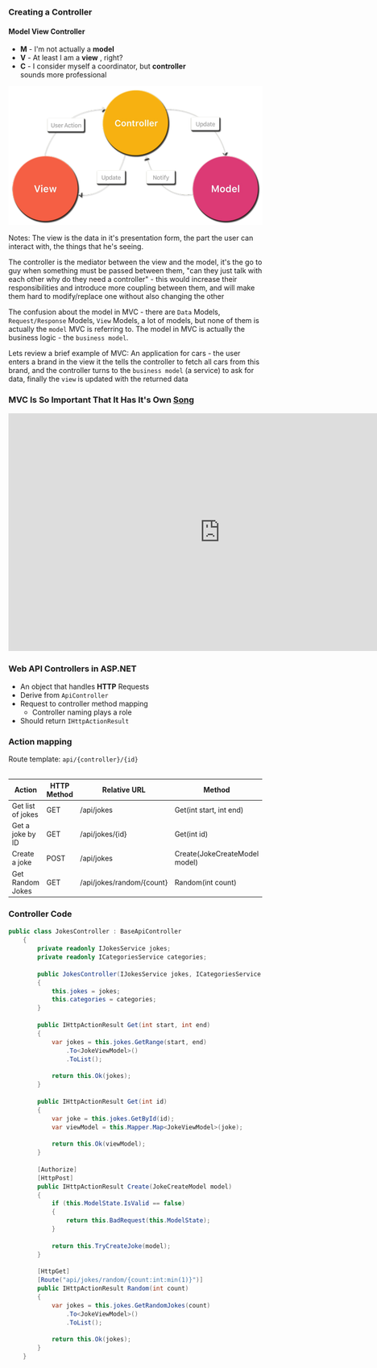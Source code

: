### Creating a Controller

#### Model View Controller

* **M** <!-- .element class="text-info" --> -
I'm not actually a **model** <!-- .element style="color: #dc3a75;" -->
* **V** <!-- .element class="text-info" --> -
At least I am a **view** <!-- .element class="text-danger" --> , right?
* **C** <!-- .element class="text-info" --> -
I consider myself a coordinator, but **controller** <!-- .element class="text-warning" -->
<br /> sounds more professional

![mvc diagram](img/tutorial/mvc-diagram.png)

Notes:
The view is the data in it's presentation form, the part the user
can interact with, the things that he's seeing.

The controller is the mediator between the view and the model, it's
the go to guy when something must be passed between them,
"can they just talk with each other why do they need a controller" - 
this would increase their responsibilities and introduce more coupling
between them, and will make them hard to modify/replace one without
also changing the other 

The confusion about the model in MVC - there are `Data` Models, 
`Request/Response` Models, `View`
Models, a lot of models, but none of them is actually the `model` 
MVC is referring to. The model in MVC is actually the business logic -
the `business model`. 

Lets review a brief example of MVC: 
An application for cars - the user enters a brand in the view it 
the tells the controller to fetch all cars from this brand, and the
controller turns to the `business model` (a service) to ask for data, 
finally the `view` is updated with the returned data


### MVC Is So Important That It Has It's Own [Song](https://youtu.be/YYvOGPMLVDo?t=1m8s)

<iframe width="840" height="472" src="https://www.youtube.com/embed/YYvOGPMLVDo" frameborder="0" allowfullscreen></iframe>


### Web API Controllers in ASP.NET

* An object that handles **HTTP** Requests
* Derive from `ApiController`
* Request to controller method mapping
    * Controller naming plays a role
* Should return `IHttpActionResult`


### Action mapping

Route template: `api/{controller}/{id}`
<br/>
<br/>

| Action            | HTTP Method | Relative URL              | Method                        |
|-------------------|-------------|---------------------------|-------------------------------|
| Get list of jokes | GET         | /api/jokes                | Get(int start, int end)       |
| Get a joke by ID  | GET         | /api/jokes/{id}           | Get(int id)                   |
| Create a joke     | POST        | /api/jokes                | Create(JokeCreateModel model) |
| Get Random Jokes  | GET         | /api/jokes/random/{count} | Random(int count)             |
<!-- .element style="font-size: 43px;" -->


### Controller Code

```C#
public class JokesController : BaseApiController
    {
        private readonly IJokesService jokes;
        private readonly ICategoriesService categories;

        public JokesController(IJokesService jokes, ICategoriesService categories)
        {
            this.jokes = jokes;
            this.categories = categories;
        }

        public IHttpActionResult Get(int start, int end)
        {
            var jokes = this.jokes.GetRange(start, end)
                .To<JokeViewModel>()
                .ToList();

            return this.Ok(jokes);
        }

        public IHttpActionResult Get(int id)
        {
            var joke = this.jokes.GetById(id);
            var viewModel = this.Mapper.Map<JokeViewModel>(joke);

            return this.Ok(viewModel);
        }

        [Authorize]
        [HttpPost]
        public IHttpActionResult Create(JokeCreateModel model)
        {
            if (this.ModelState.IsValid == false)
            {
                return this.BadRequest(this.ModelState);
            }

            return this.TryCreateJoke(model);
        }

        [HttpGet]
        [Route("api/jokes/random/{count:int:min(1)}")]
        public IHttpActionResult Random(int count)
        {
            var jokes = this.jokes.GetRandomJokes(count)
                .To<JokeViewModel>()
                .ToList();

            return this.Ok(jokes);
        }
    }
```
<!-- .element class="code code-large" -->
